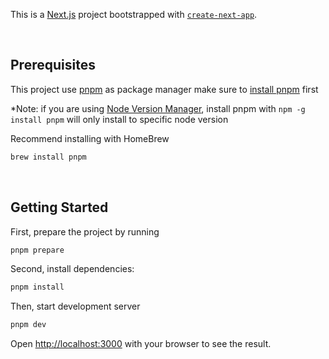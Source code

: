 This is a [Next.js](https://nextjs.org/) project bootstrapped with [`create-next-app`](https://github.com/vercel/next.js/tree/canary/packages/create-next-app).

<br/>

## Prerequisites

This project use [pnpm](https://pnpm.io/) as package manager make sure to [install pnpm](https://pnpm.io/installation)
first

\*Note: if you are using [Node Version Manager](https://github.com/nvm-sh/nvm), install pnpm with `npm -g install pnpm` will only install to specific node version

Recommend installing with HomeBrew
```bash
brew install pnpm
```

<br/>

## Getting Started

First, prepare the project  by running

```bash
pnpm prepare
```

Second, install dependencies:

```bash
pnpm install
```

Then, start development server

```bash
pnpm dev
```


Open [http://localhost:3000](http://localhost:3000) with your browser to see the result.
